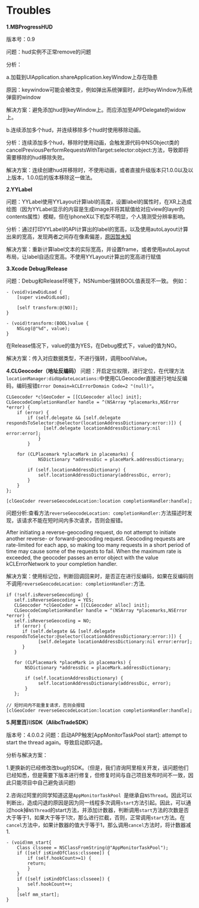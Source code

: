 # Troubles

**1.MBProgressHUD**

版本号：0.9

问题：hud实例不正常remove的问题

分析：

a.加载到UIApplication.shareApplication.keyWindow上存在隐患

原因：keywindow可能会被改变，例如弹出系统弹窗时，此时keyWindow为系统弹窗的window

解决方案：避免添加hud到keyWindow上。而应添加至APPDelegate的widow上。

b.连续添加多个hud，并连续移除多个hud时使用移除动画。

分析：连续添加多个hud，移除时使用动画，会触发源代码中NSObject类的cancelPreviousPerformRequestsWithTarget:selector:object:方法，导致即将需要移除的hud移除失败。

解决方案：连续创建hud并移除时，不使用动画，或者直接升级版本只1.0.0以及以上版本，1.0.0后的版本移除这一做法。


**2.YYLabel**

问题：YYLabel使用YYLayout计算labl的高度，设置label的属性时，在XR上造成绘图（因为YYLabel显示的内容是生成image并将其赋值给对应view的layer的contents属性）模糊，但在IphoneX以下机型不明显，个人猜测受分辨率影响。

分析：通过打印YYLabel的API计算出的label的宽高，以及使用autoLayout计算出来的宽高，发现两者之间存在像素偏差，[原因暂未知]()

解决方案：重新计算label文本的实际宽高，并设置frame，或者使用autoLayout布局，让label自适应宽高。不使用YYLayout计算出的宽高进行赋值

**3.Xcode Debug/Release**

问题：Debug和Release环境下，NSNumber强转BOOL值表现不一致。
例如：

	- (void)viewDidLoad {
		[super viewDidLoad];
	
		[self transform:@(NO)];
	}

	- (void)transform:(BOOL)value {
		NSLog(@"%d", value);
	}

在Release情况下，value的值为YES，在Debug模式下，value的值为NO。

解决方案：传入对应数据类型，不进行强转，调用boolValue。

**4.CLGeocoder（地址反编码）**
问题：开启定位权限，进行定位，在代理方法`locationManager:didUpdateLocations:`中使用CLGeocoder直接进行地址反编码，编码报错`Error Domain=kCLErrorDomain Code=2 "(null)"`。

	CLGeocoder *clGeoCoder = [[CLGeocoder alloc] init];
    CLGeocodeCompletionHandler handle = ^(NSArray *placemarks,NSError *error) {
        if (error) {
            if (self.delegate && [self.delegate respondsToSelector:@selector(locationAddressDictionary:error:)]) {
                  [self.delegate locationAddressDictionary:nil error:error];
                }
            }
            
        for (CLPlacemark *placeMark in placemarks) {
                NSDictionary *addressDic = placeMark.addressDictionary;
                
            if (self.locationAddressDictionary) {
                self.locationAddressDictionary(addressDic, error);
            }
        }
    };
        
    [clGeoCoder reverseGeocodeLocation:location completionHandler:handle];

问题分析:查看方法`reverseGeocodeLocation: completionHandler:`方法描述时发现，该请求不能在短时间内多次请求，否则会报错。

After initiating a reverse-geocoding request, do not attempt to initiate another reverse- or forward-geocoding request. Geocoding requests are rate-limited for each app, so making too many requests in a short period of time may cause some of the requests to fail. When the maximum rate is exceeded, the geocoder passes an error object with the value kCLErrorNetwork to your completion handler.

解决方案：使用标记位，判断回调回来时，是否正在进行反编码，如果在反编码则不调用`reverseGeocodeLocation: completionHandler:`方法.

	if (!self.isReverseGeocoding) {
       self.isReverseGeocoding = YES;
       CLGeocoder *clGeoCoder = [[CLGeocoder alloc] init];
       CLGeocodeCompletionHandler handle = ^(NSArray *placemarks,NSError *error) {
       self.isReverseGeocoding = NO;
       if (error) {
          if (self.delegate && [self.delegate respondsToSelector:@selector(locationAddressDictionary:error:)]) {
                [self.delegate locationAddressDictionary:nil error:error];
          }
       }
            
       for (CLPlacemark *placeMark in placemarks) {
           NSDictionary *addressDic = placeMark.addressDictionary;
                
           if (self.locationAddressDictionary) {
                self.locationAddressDictionary(addressDic, error);
           }
       };
        
    // 短时间内不能重复请求，否则会报错
    [clGeoCoder reverseGeocodeLocation:location completionHandler:handle];
    
**5.阿里百川SDK（AlibcTradeSDK）**

版本号：4.0.0.2
问题：启动APP触发[AppMonitorTaskPool start]: attempt to start the thread again。导致启动即闪退。

分析与解决方案：

1.更换新的已经修改改bug的SDK。（但是，我们咨询阿里相关开发，该问题他们已经知悉，但是需要下版本进行修复，但修复时间与自己项目发布时间不一致，因此只能项目中自己避免该问题)

2.咨询过阿里的同学知道这是`AppMonitorTaskPool `是继承自`NSThread`。因此可以判断出，造成闪退的原因是因为同一线程多次调用`start`方法引起。因此，可以通过hook掉`NSThread`的start方法，并添加计数器，判断调用`start`方法的次数是否大于等于1，如果大于等于1次，那么进行拦截，否则，正常调用`start`方法。在`cancel`方法中，如果计数器的值大于等于1，那么调用`cancel`方法时，将计数器减1.

	- (void)mm_start{
    	Class clsseee = NSClassFromString(@"AppMonitorTaskPool");
    	if ([self isKindOfClass:clsseee]) {
        	if (self.hookCount>=1) {
            return;
        	}
    	}
    	if ([self isKindOfClass:clsseee]) {
        	self.hookCount++;
    	}
    	[self mm_start];
	}